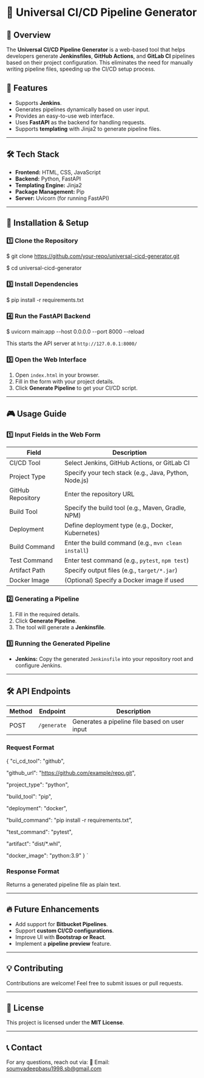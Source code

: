 # 🚀 Universal CI/CD Pipeline Generator

## 📌 Overview
The **Universal CI/CD Pipeline Generator** is a web-based tool that helps developers generate **Jenkinsfiles**, **GitHub Actions**, and **GitLab CI** pipelines based on their project configuration. This eliminates the need for manually writing pipeline files, speeding up the CI/CD setup process.

## 🎯 Features
- Supports **Jenkins**.
- Generates pipelines dynamically based on user input.
- Provides an easy-to-use web interface.
- Uses **FastAPI** as the backend for handling requests.
- Supports **templating** with Jinja2 to generate pipeline files.

---

## 🛠️ Tech Stack
- **Frontend:** HTML, CSS, JavaScript
- **Backend:** Python, FastAPI
- **Templating Engine:** Jinja2
- **Package Management:** Pip
- **Server:** Uvicorn (for running FastAPI)

---

## 🚀 Installation & Setup

### **1️⃣ Clone the Repository**

$ git clone https://github.com/your-repo/universal-cicd-generator.git

$ cd universal-cicd-generator

### **3️⃣ Install Dependencies**

$ pip install -r requirements.txt


### **4️⃣ Run the FastAPI Backend**

$ uvicorn main:app --host 0.0.0.0 --port 8000 --reload


This starts the API server at `http://127.0.0.1:8000/`

### **5️⃣ Open the Web Interface**
1. Open `index.html` in your browser.
2. Fill in the form with your project details.
3. Click **Generate Pipeline** to get your CI/CD script.

---

## 🎮 Usage Guide

### **1️⃣ Input Fields in the Web Form**
| Field | Description |
|-------|------------|
| CI/CD Tool | Select Jenkins, GitHub Actions, or GitLab CI |
| Project Type | Specify your tech stack (e.g., Java, Python, Node.js) |
| GitHub Repository | Enter the repository URL |
| Build Tool | Specify the build tool (e.g., Maven, Gradle, NPM) |
| Deployment | Define deployment type (e.g., Docker, Kubernetes) |
| Build Command | Enter the build command (e.g., `mvn clean install`) |
| Test Command | Enter test command (e.g., `pytest`, `npm test`) |
| Artifact Path | Specify output files (e.g., `target/*.jar`) |
| Docker Image | (Optional) Specify a Docker image if used |

### **2️⃣ Generating a Pipeline**
1. Fill in the required details.
2. Click **Generate Pipeline**.
3. The tool will generate a **Jenkinsfile**.

### **3️⃣ Running the Generated Pipeline**
- **Jenkins:** Copy the generated `Jenkinsfile` into your repository root and configure Jenkins.

---

## 🛠️ API Endpoints
| Method | Endpoint | Description |
|--------|---------|-------------|
| POST | `/generate` | Generates a pipeline file based on user input |

### **Request Format**

{
  "ci_cd_tool": "github",
  
  "github_url": "https://github.com/example/repo.git",
  
  "project_type": "python",
  
  "build_tool": "pip",
  
  "deployment": "docker",
  
  "build_command": "pip install -r requirements.txt",
  
  "test_command": "pytest",
  
  "artifact": "dist/*.whl",
  
  "docker_image": "python:3.9"
}
`

### **Response Format**
Returns a generated pipeline file as plain text.

---

## 🔥 Future Enhancements
- Add support for **Bitbucket Pipelines**.
- Support **custom CI/CD configurations**.
- Improve UI with **Bootstrap or React**.
- Implement a **pipeline preview** feature.

---

## 💡 Contributing
Contributions are welcome! Feel free to submit issues or pull requests.

---

## 📜 License
This project is licensed under the **MIT License**.

---

## 📞 Contact
For any questions, reach out via:
📧 Email: soumyadeepbasu1998.sb@gmail.com

